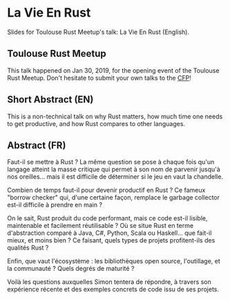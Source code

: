 # La Vie En Rust

Slides for Toulouse Rust Meetup's talk: La Vie En Rust (English).

## Toulouse Rust Meetup

This talk happened on Jan 30, 2019, for the opening event of the Toulouse Rust Meetup. Don't hesitate to submit your own talks to the [CFP](https://github.com/Rust-Toulouse/CFP)!

## Short Abstract (EN)

This is a non-technical talk on why Rust matters, how much time one needs to get productive, and how Rust compares to other languages.


## Abstract (FR)

Faut-il se mettre à Rust ? La même question se pose à chaque fois qu'un langage atteint la masse critique qui permet à son nom de parvenir jusqu'à nos oreilles... mais il est difficile de déterminer si le jeu en vaut la chandelle.

Combien de temps faut-il pour devenir productif en Rust ? Ce fameux "borrow checker" qui, d'une certaine façon, remplace le garbage collector est-il difficile à prendre en main ?

On le sait, Rust produit du code performant, mais ce code est-il lisible, maintenable et facilement réutilisable ? Où se situe Rust en terme d'abstraction comparé à Java, C#, Python, Scala ou Haskell... que fait-il mieux, et moins bien ? Ce faisant, quels types de projets profitent-ils des qualités Rust ?

Enfin, que vaut l'écosystème : les bibliothèques open source, l'outillage, et la communauté ? Quels degrés de maturité ?

Voilà les questions auxquelles Simon tentera de répondre, à travers son expérience récente et des exemples concrets de code issu de ses projets.
